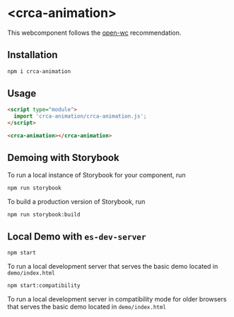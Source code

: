# \<crca-animation>

This webcomponent follows the [open-wc](https://github.com/open-wc/open-wc) recommendation.

## Installation
```bash
npm i crca-animation
```

## Usage
```html
<script type="module">
  import 'crca-animation/crca-animation.js';
</script>

<crca-animation></crca-animation>
```

## Demoing with Storybook
To run a local instance of Storybook for your component, run
```bash
npm run storybook
```

To build a production version of Storybook, run
```bash
npm run storybook:build
```


## Local Demo with `es-dev-server`
```bash
npm start
```
To run a local development server that serves the basic demo located in `demo/index.html`

```bash
npm start:compatibility
```
To run a local development server in compatibility mode for older browsers that serves the basic demo located in `demo/index.html`
